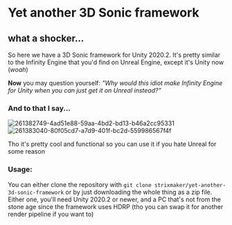 # Yet another 3D Sonic framework 
## what a shocker...

So here we have a 3D Sonic framework for Unity 2020.2. It's pretty similar to the Infinity Engine that you'd find on Unreal Engine, except it's Unity now (*woah*)

**Now** you may question yourself: *"Why would this idiot make Infinity Engine for Unity when you can just get it on Unreal instead?"*
### And to that I say...

![261382749-4ad51e88-59aa-4bd2-bd13-b46a2cc95331](https://github.com/strixmaker/yet-another-3d-sonic-framework/assets/80713068/0e0e9997-f20d-4866-812b-ae685973d30e)
![261383040-80f05cd7-a7d9-401f-bc2d-559986567f4f](https://github.com/strixmaker/yet-another-3d-sonic-framework/assets/80713068/e3962b26-ae8d-46ec-9286-d250d4b51bb7)

Tho it's pretty cool and functional so you can use it if you hate Unreal for some reason

### Usage:

You can either clone the repository with `git clone strixmaker/yet-another-3d-sonic-framework` or by just downloading the whole thing as a zip file. Either one, you'll need Unity 2020.2 or newer, and a PC that's not from the stone age since the framework uses HDRP (tho you can swap it for another render pipeline if you want to)

